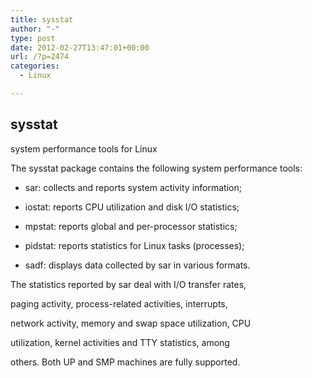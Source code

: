 ```yaml
---
title: sysstat
author: "-"
type: post
date: 2012-02-27T13:47:01+00:00
url: /?p=2474
categories:
  - Linux

---
```

## sysstat
system performance tools for Linux

The sysstat package contains the following system performance tools:
  
- sar: collects and reports system activity information;
  
- iostat: reports CPU utilization and disk I/O statistics;
  
- mpstat: reports global and per-processor statistics;
  
- pidstat: reports statistics for Linux tasks (processes);
  
- sadf: displays data collected by sar in various formats.

The statistics reported by sar deal with I/O transfer rates,
  
paging activity, process-related activities, interrupts,
  
network activity, memory and swap space utilization, CPU
  
utilization, kernel activities and TTY statistics, among
  
others. Both UP and SMP machines are fully supported.